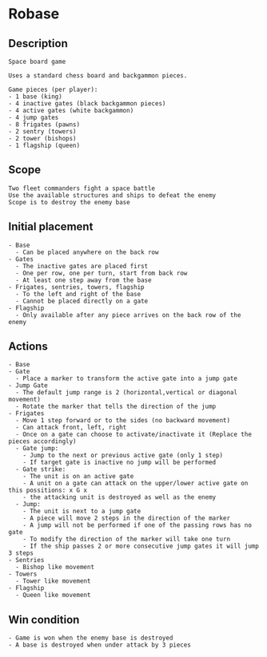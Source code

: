 # Robase

## Description

    Space board game

    Uses a standard chess board and backgammon pieces.

    Game pieces (per player):
    - 1 base (king)
    - 4 inactive gates (black backgammon pieces)
    - 4 active gates (white backgammon)
    - 4 jump gates
    - 8 frigates (pawns)
    - 2 sentry (towers)
    - 2 tower (bishops)
    - 1 flagship (queen)
  
## Scope

    Two fleet commanders fight a space battle
    Use the available structures and ships to defeat the enemy
    Scope is to destroy the enemy base

## Initial placement

    - Base
      - Can be placed anywhere on the back row
    - Gates
      - The inactive gates are placed first
      - One per row, one per turn, start from back row
      - At least one step away from the base
    - Frigates, sentries, towers, flagship
      - To the left and right of the base
      - Cannot be placed directly on a gate
    - Flagship
      - Only available after any piece arrives on the back row of the enemy
  
## Actions

    - Base
    - Gate
      - Place a marker to transform the active gate into a jump gate
    - Jump Gate
      - The default jump range is 2 (horizontal,vertical or diagonal movement)
      - Rotate the marker that tells the direction of the jump
    - Frigates
      - Move 1 step forward or to the sides (no backward movement)
      - Can attack front, left, right
      - Once on a gate can choose to activate/inactivate it (Replace the pieces accordingly)
      - Gate jump:
        - Jump to the next or previous active gate (only 1 step)
        - If target gate is inactive no jump will be performed
      - Gate strike:
        - The unit is on an active gate
        - A unit on a gate can attack on the upper/lower active gate on this possitions: x G x
        - the attacking unit is destroyed as well as the enemy
      - Jump:
        - The unit is next to a jump gate
        - A piece will move 2 steps in the direction of the marker
        - A jump will not be performed if one of the passing rows has no gate
        - To modify the direction of the marker will take one turn
        - If the ship passes 2 or more consecutive jump gates it will jump 3 steps
    - Sentries
      - Bishop like movement
    - Towers
      - Tower like movement
    - Flagship
      - Queen like movement
  
## Win condition

    - Game is won when the enemy base is destroyed
    - A base is destroyed when under attack by 3 pieces

